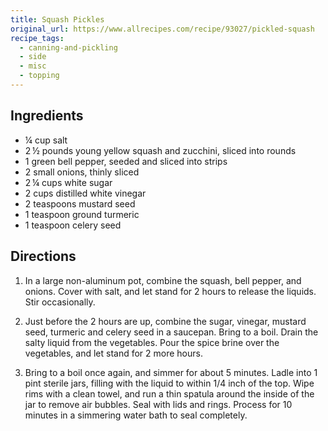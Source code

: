 ```yaml
---
title: Squash Pickles
original_url: https://www.allrecipes.com/recipe/93027/pickled-squash
recipe_tags:
  - canning-and-pickling
  - side
  - misc
  - topping
---
```


## Ingredients

* ¼ cup salt
* 2 ½ pounds young yellow squash and zucchini, sliced into rounds
* 1 green bell pepper, seeded and sliced into strips
* 2 small onions, thinly sliced
* 2 ¼ cups white sugar
* 2 cups distilled white vinegar
* 2 teaspoons mustard seed
* 1 teaspoon ground turmeric
* 1 teaspoon celery seed

## Directions

1. In a large non-aluminum pot, combine the squash, bell pepper, and onions. Cover with salt, and let stand for 2 hours to release the liquids. Stir occasionally.

2. Just before the 2 hours are up, combine the sugar, vinegar, mustard seed, turmeric and celery seed in a saucepan. Bring to a boil. Drain the salty liquid from the vegetables. Pour the spice brine over the vegetables, and let stand for 2 more hours.

3. Bring to a boil once again, and simmer for about 5 minutes. Ladle into 1 pint sterile jars, filling with the liquid to within 1/4 inch of the top. Wipe rims with a clean towel, and run a thin spatula around the inside of the jar to remove air bubbles. Seal with lids and rings. Process for 10 minutes in a simmering water bath to seal completely.